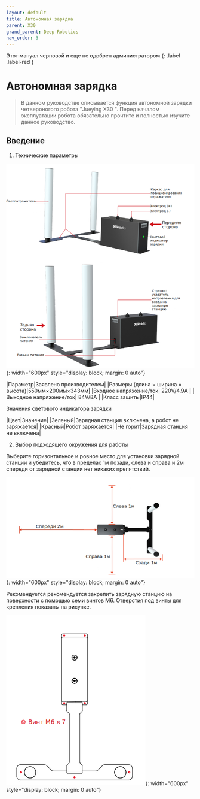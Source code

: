 ```yaml
---
layout: default
title: Автономная зарядка
parent: X30
grand_parent: Deep Robotics
nav_order: 3
---
```


Этот мануал черновой и еще не одобрен администратором
{: .label .label-red }

# Автономная зарядка

> В данном руководстве описывается функция автономной зарядки четвероногого робота "Jueying X30 ". Перед началом эксплуатации робота обязательно прочтите и полностью изучите данное руководство.

## Введение

1) Технические параметры
                                
![Зарядная станция](/assets/images/charging_dock_x30.png){: width="600px" style="display: block; margin: 0 auto"}

|Параметр|Заявлено производителем|
|Размеры (длина × ширина × высота)|550мм×200мм×343мм|
|Входное напряжение/ток| 220V/4.9A |
|Выходное напряжение/ток| 84V/8A |
|Класс защиты|IP44|


Значения светового индикатора зарядки

|Цвет|Значение|
|Зеленый|Зарядная станция включена, а робот не заряжается|
|Красный|Робот заряжается|
|Не горит|Зарядная станция не включена|


2) Выбор подходящего окружения для работы

Выберите горизонтальное и ровное место для установки зарядной станции и убедитесь, что в пределах 1м позади, слева и справа и 2м спереди от зарядной станции нет никаких препятствий.  

![Зарядная станция установка](/assets/images/charging_dock_install_x30.png){: width="600px" style="display: block; margin: 0 auto"}

Рекомендуется рекомендуется закрепить зарядную станцию на поверхности с помощью семи винтов M6. Отверстия под винты для крепления показаны на рисунке.


![Зарядная станция крепление](/assets/images/charging_dock_install_2_x30.png){: width="600px" style="display: block; margin: 0 auto"}


